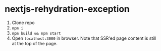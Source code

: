 # nextjs-rehydration-exception

1. Clone repo
2. `npm i`
3. `npm build && npm start`
4. Open `localhost:3000` in browser. Note that SSR'ed page content is still at the top of the page.
